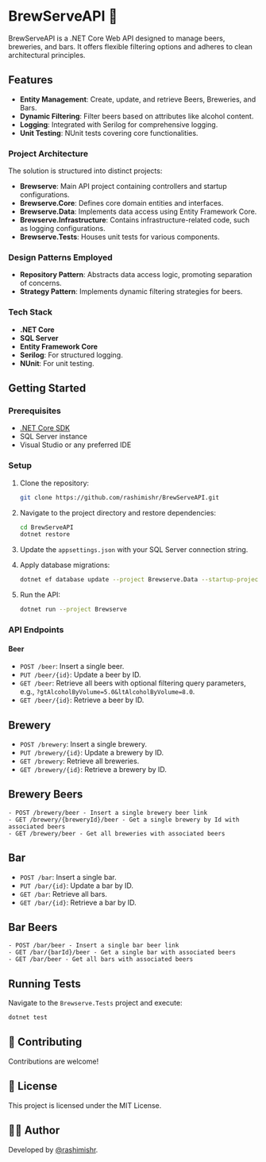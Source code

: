 ﻿# BrewServeAPI 🍻

BrewServeAPI is a .NET Core Web API designed to manage beers, breweries, and bars. It offers flexible filtering options and adheres to clean architectural principles.

## Features

- **Entity Management**: Create, update, and retrieve Beers, Breweries, and Bars.
- **Dynamic Filtering**: Filter beers based on attributes like alcohol content.
- **Logging**: Integrated with Serilog for comprehensive logging.
- **Unit Testing**: NUnit tests covering core functionalities.

### Project Architecture

The solution is structured into distinct projects:

- **Brewserve**: Main API project containing controllers and startup configurations.
- **Brewserve.Core**: Defines core domain entities and interfaces.
- **Brewserve.Data**: Implements data access using Entity Framework Core.
- **Brewserve.Infrastructure**: Contains infrastructure-related code, such as logging configurations.
- **Brewserve.Tests**: Houses unit tests for various components.

### Design Patterns Employed

- **Repository Pattern**: Abstracts data access logic, promoting separation of concerns.
- **Strategy Pattern**: Implements dynamic filtering strategies for beers.

### Tech Stack

- **.NET Core**
- **SQL Server**
- **Entity Framework Core**
- **Serilog**: For structured logging.
- **NUnit**: For unit testing.

## Getting Started

### Prerequisites

- [.NET Core SDK](https://dotnet.microsoft.com/download)
- SQL Server instance
- Visual Studio or any preferred IDE

### Setup

1. Clone the repository:

   ```bash
   git clone https://github.com/rashimishr/BrewServeAPI.git
   ```

2. Navigate to the project directory and restore dependencies:

   ```bash
   cd BrewServeAPI
   dotnet restore
   ```

3. Update the `appsettings.json` with your SQL Server connection string.

4. Apply database migrations:

   ```bash
   dotnet ef database update --project Brewserve.Data --startup-project Brewserve
   ```

5. Run the API:

   ```bash
   dotnet run --project Brewserve
   ```

### API Endpoints

#### Beer

- `POST /beer`: Insert a single beer.
- `PUT /beer/{id}`: Update a beer by ID.
- `GET /beer`: Retrieve all beers with optional filtering query parameters, e.g., `?gtAlcoholByVolume=5.0&ltAlcoholByVolume=8.0`.
- `GET /beer/{id}`: Retrieve a beer by ID.

## Brewery

- `POST /brewery`: Insert a single brewery.
- `PUT /brewery/{id}`: Update a brewery by ID.
- `GET /brewery`: Retrieve all breweries.
- `GET /brewery/{id}`: Retrieve a brewery by ID.

## Brewery Beers

```
- POST /brewery/beer - Insert a single brewery beer link
- GET /brewery/{breweryId}/beer - Get a single brewery by Id with associated beers
- GET /brewery/beer - Get all breweries with associated beers
```

## Bar

- `POST /bar`: Insert a single bar.
- `PUT /bar/{id}`: Update a bar by ID.
- `GET /bar`: Retrieve all bars.
- `GET /bar/{id}`: Retrieve a bar by ID.

## Bar Beers

```
- POST /bar/beer - Insert a single bar beer link
- GET /bar/{barId}/beer - Get a single bar with associated beers
- GET /bar/beer - Get all bars with associated beers
``` 

## Running Tests

Navigate to the `Brewserve.Tests` project and execute:

```bash
dotnet test
```

## 🤝 Contributing

Contributions are welcome!

## 📄 License

This project is licensed under the MIT License.

## 👨‍💻 Author

Developed by [@rashimishr](https://github.com/rashimishr).